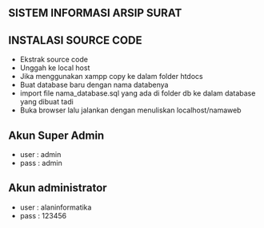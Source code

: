 ## SISTEM INFORMASI ARSIP SURAT

## INSTALASI SOURCE CODE
- Ekstrak source code
- Unggah ke local host
- Jika menggunakan xampp copy ke dalam folder htdocs
- Buat database baru dengan nama databenya
- import file nama_database.sql yang ada di folder db ke dalam database yang dibuat tadi
- Buka browser lalu jalankan dengan menuliskan localhost/namaweb
  
## Akun Super Admin
- user	: admin 
- pass	: admin

## Akun administrator
- user : alaninformatika
- pass : 123456

